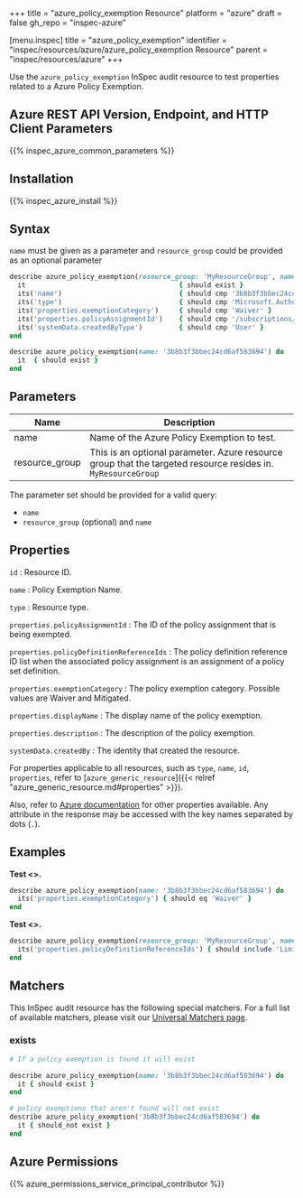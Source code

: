 +++
title = "azure_policy_exemption Resource"
platform = "azure"
draft = false
gh_repo = "inspec-azure"

[menu.inspec]
title = "azure_policy_exemption"
identifier = "inspec/resources/azure/azure_policy_exemption Resource"
parent = "inspec/resources/azure"
+++

Use the `azure_policy_exemption` InSpec audit resource to test properties related to a Azure Policy Exemption.

## Azure REST API Version, Endpoint, and HTTP Client Parameters

{{% inspec_azure_common_parameters %}}

## Installation

{{% inspec_azure_install %}}

## Syntax

`name` must be given as a parameter and `resource_group` could be provided as an optional parameter
```ruby
describe azure_policy_exemption(resource_group: 'MyResourceGroup', name: '3b8b3f3bbec24cd6af583694') do
  it                                      { should exist }
  its('name')                             { should cmp '3b8b3f3bbec24cd6af583694' }
  its('type')                             { should cmp 'Microsoft.Authorization/policyExemptions' }
  its('properties.exemptionCategory')     { should cmp 'Waiver' }
  its('properties.policyAssignmentId')    { should cmp '/subscriptions/ae640e6b-ba3e-4256-9d62-2993eecfa6f2/providers/Microsoft.Authorization/policyAssignments/CostManagement' }
  its('systemData.createdByType')         { should cmp 'User' }
end
```
```ruby
describe azure_policy_exemption(name: '3b8b3f3bbec24cd6af583694') do
  it  { should exist }
end
```

## Parameters

| Name           | Description                                                                      |
|----------------|----------------------------------------------------------------------------------|
| name           | Name of the Azure Policy Exemption to test.                                      |
| resource_group | This is an optional parameter. Azure resource group that the targeted resource resides in. `MyResourceGroup`|

The parameter set should be provided for a valid query:
- `name`
- `resource_group` (optional) and `name` 

## Properties

`id`
: Resource ID.

`name`
: Policy Exemption Name.

`type`
: Resource type.

`properties.policyAssignmentId`
: The ID of the policy assignment that is being exempted.

`properties.policyDefinitionReferenceIds`
: The policy definition reference ID list when the associated policy assignment is an assignment of a policy set definition.

`properties.exemptionCategory`
: The policy exemption category. Possible values are Waiver and Mitigated.

`properties.displayName`
: The display name of the policy exemption.

`properties.description`
: The description of the policy exemption.

`systemData.createdBy`
: The identity that created the resource.

For properties applicable to all resources, such as `type`, `name`, `id`, `properties`, refer to [`azure_generic_resource`]({{< relref "azure_generic_resource.md#properties" >}}).

Also, refer to [Azure documentation](https://docs.microsoft.com/en-us/rest/api/policy/policy-exemptions/get) for other properties available.
Any attribute in the response may be accessed with the key names separated by dots (`.`).

## Examples

**Test <>.**

```ruby
describe azure_policy_exemption(name: '3b8b3f3bbec24cd6af583694') do
  its('properties.exemptionCategory') { should eq 'Waiver' }
end
```
**Test <>.**

```ruby
describe azure_policy_exemption(resource_group: 'MyResourceGroup', name: '3b8b3f3bbec24cd6af583694') do
  its('properties.policyDefinitionReferenceIds') { should include 'Limit_Skus' }
end
```

## Matchers

This InSpec audit resource has the following special matchers. For a full list of available matchers, please visit our [Universal Matchers page](/inspec/matchers/).

### exists

```ruby
# If a policy exemption is found it will exist

describe azure_policy_exemption(name: '3b8b3f3bbec24cd6af583694') do
  it { should exist }
end

# policy exemptions that aren't found will not exist
describe azure_policy_exemption('3b8b3f3bbec24cd6af583694') do
  it { should_not exist }
end
```

## Azure Permissions

{{% azure_permissions_service_principal_contributor %}}
